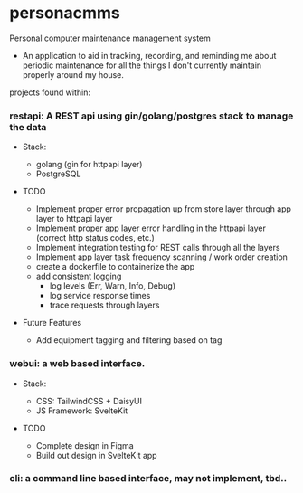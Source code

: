 # personacmms
Personal computer maintenance management system
* An application to aid in tracking, recording, and reminding me about periodic maintenance for all the things I don't currently maintain properly around my house.

projects found within: 
### restapi: A REST api using gin/golang/postgres stack to manage the data
* Stack:
    * golang (gin for httpapi layer)
    * PostgreSQL

* TODO  
    * Implement proper error propagation up from store layer through app layer to httpapi layer
    * Implement proper app layer error handling in the httpapi layer (correct http status codes, etc.)
    * Implement integration testing for REST calls through all the layers
    * Implement app layer task frequency scanning / work order creation
    * create a dockerfile to containerize the app
    * add consistent logging
        * log levels (Err, Warn, Info, Debug)
        * log service response times
        * trace requests through layers

* Future Features
    * Add equipment tagging and filtering based on tag


### webui: a web based interface.
* Stack: 
    * CSS: TailwindCSS + DaisyUI
    * JS Framework: SvelteKit

* TODO
    * Complete design in Figma
    * Build out design in SvelteKit app

### cli: a command line based interface, may not implement, tbd..
